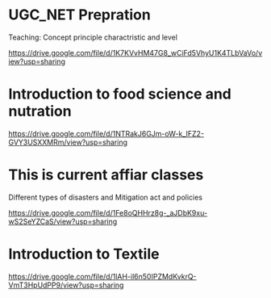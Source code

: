 # UGC_NET Prepration
Teaching: Concept principle charactristic and level 

https://drive.google.com/file/d/1K7KVvHM47G8_wCiFd5VhyU1K4TLbVaVo/view?usp=sharing

# Introduction to food science and nutration

https://drive.google.com/file/d/1NTRakJ6GJm-oW-k_IFZ2-GVY3USXXMRm/view?usp=sharing

# This is current affiar classes

Different types of disasters and Mitigation act and policies

https://drive.google.com/file/d/1Fe8oQHHrz8g-_aJDbK9xu-wS2SeYZCaS/view?usp=sharing

# Introduction to Textile

https://drive.google.com/file/d/1lAH-il6n50IPZMdKvkrQ-VmT3HpUdPP9/view?usp=sharing
